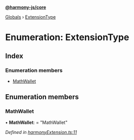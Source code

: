**[@harmony-js/core](../README.md)**

[Globals](../README.md) › [ExtensionType](extensiontype.md)

# Enumeration: ExtensionType

## Index

### Enumeration members

* [MathWallet](extensiontype.md#mathwallet)

## Enumeration members

###  MathWallet

• **MathWallet**: = "MathWallet"

*Defined in [harmonyExtension.ts:11](https://github.com/FireStack-Lab/Harmony-sdk-core/blob/2ea7368/packages/harmony-core/src/harmonyExtension.ts#L11)*